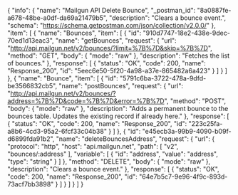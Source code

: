 {
  "info": {
    "name": "Mailgun API Delete Bounce",
    "_postman_id": "8a0887fe-a678-48be-a0df-da69a21479b5",
    "description": "Clears a bounce event.",
    "schema": "https://schema.getpostman.com/json/collection/v2.0.0/"
  },
  "item": [
    {
      "name": "Bounces",
      "item": [
        {
          "id": "910d7747-18e2-438e-9dec-70ed1d13eac3",
          "name": "getBounces",
          "request": {
            "url": "http://api.mailgun.net/v2/bounces/?limit=%7B%7D&skip=%7B%7D",
            "method": "GET",
            "body": {
              "mode": "raw"
            },
            "description": "Fetches the list of bounces."
          },
          "response": [
            {
              "status": "OK",
              "code": 200,
              "name": "Response_200",
              "id": "5eec6e50-5f20-4a98-a37e-865482a6a423"
            }
          ]
        }
      ]
    },
    {
      "name": "Bounce",
      "item": [
        {
          "id": "5791c6ba-3722-478a-9dfd-be3566832cb5",
          "name": "postBounces",
          "request": {
            "url": "http://api.mailgun.net/v2/bounces/?address=%7B%7D&code=%7B%7D&error=%7B%7D",
            "method": "POST",
            "body": {
              "mode": "raw"
            },
            "description": "Adds a permanent bounce to the bounces table. Updates the existing record if already here."
          },
          "response": [
            {
              "status": "OK",
              "code": 200,
              "name": "Response_200",
              "id": "223c25fa-a8b6-4cd3-95a2-6fcf33c04b38"
            }
          ]
        },
        {
          "id": "e45ecb3a-99b9-4090-b09f-d6899fda91b2",
          "name": "deleteBouncesAddress",
          "request": {
            "url": {
              "protocol": "http",
              "host": "api.mailgun.net",
              "path": [
                "v2",
                "bounces/:address"
              ],
              "variable": [
                {
                  "id": "address",
                  "value": "address",
                  "type": "string"
                }
              ]
            },
            "method": "DELETE",
            "body": {
              "mode": "raw"
            },
            "description": "Clears a bounce event."
          },
          "response": [
            {
              "status": "OK",
              "code": 200,
              "name": "Response_200",
              "id": "64e7b5c7-9e96-4f9c-893d-73acf7bb3898"
            }
          ]
        }
      ]
    }
  ]
}